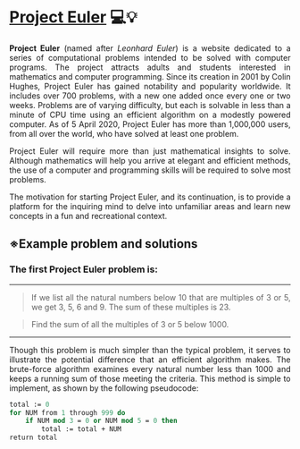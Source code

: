 # [Project Euler](https://projecteuler.net/) 💻💡
<p style='text-align: justify;'><b>Project Euler</b> (named after <i>Leonhard Euler</i>) is a website dedicated to a series of computational problems intended to be solved with computer programs. The project attracts adults and students interested in mathematics and computer programming. Since its creation in 2001 by Colin Hughes, Project Euler has gained notability and popularity worldwide. It includes over 700 problems, with a new one added once every one or two weeks. Problems are of varying difficulty, but each is solvable in less than a minute of CPU time using an efficient algorithm on a modestly powered computer. As of 5 April 2020, Project Euler has more than 1,000,000 users, from all over the world, who have solved at least one problem.<p>

<p style='text-align: justify;'>Project Euler will require more than just mathematical insights to solve. Although mathematics will help you arrive at elegant and efficient methods, the use of a computer and programming skills will be required to solve most problems.</p>

<p style='text-align: justify;'>The motivation for starting Project Euler, and its continuation, is to provide a platform for the inquiring mind to delve into unfamiliar areas and learn new concepts in a fun and recreational context.</p>



## ※Example problem and solutions

### The first Project Euler problem is:
***
><p style='text-align: justify;'>If we list all the natural numbers below 10 that are multiples of 3 or 5, we get 3, 5, 6 and 9. The sum of these multiples is 23.</p>

><p style='text-align: justify;'>Find the sum of all the multiples of 3 or 5 below 1000.</p>
***
<p style='text-align: justify;'>Though this problem is much simpler than the typical problem, it serves to illustrate the potential difference that an efficient algorithm makes. The brute-force algorithm examines every natural number less than 1000 and keeps a running sum of those meeting the criteria. This method is simple to implement, as shown by the following pseudocode:</p>

```pascal
total := 0
for NUM from 1 through 999 do
    if NUM mod 3 = 0 or NUM mod 5 = 0 then
        total := total + NUM
return total
```
